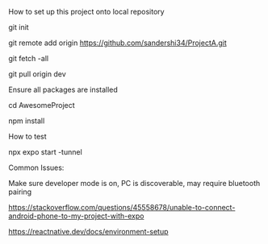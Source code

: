 How to set up this project onto local repository

git init

git remote add origin https://github.com/sandershi34/ProjectA.git

git fetch -all

git pull origin dev

Ensure all packages are installed 

cd AwesomeProject

npm install

How to test 

npx expo start -tunnel

Common Issues:

Make sure developer mode is on, PC is discoverable, may require bluetooth pairing

https://stackoverflow.com/questions/45558678/unable-to-connect-android-phone-to-my-project-with-expo

https://reactnative.dev/docs/environment-setup
 
